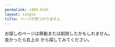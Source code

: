 ```yaml
---
permalink: /404.html
layout: single
title: ページが見つかりません
---
```


お探しのページは移動または削除したかもしれません。  
良かったら右上の <i class="fas fa-search"></i> から探してみてください。  
